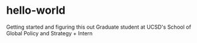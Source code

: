 # hello-world
Getting started and figuring this out
Graduate student at UCSD's School of Global Policy and Strategy + Intern 

